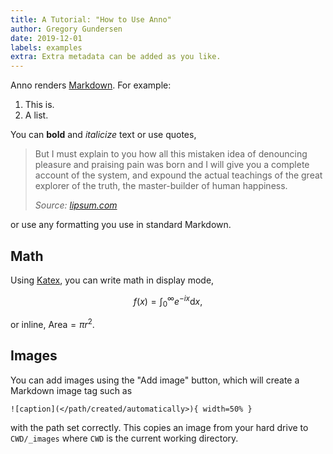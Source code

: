```yaml
---
title: A Tutorial: "How to Use Anno"
author: Gregory Gundersen
date: 2019-12-01
labels: examples
extra: Extra metadata can be added as you like.
---
```


Anno renders [Markdown](https://daringfireball.net/projects/markdown/syntax). For example:

1. This is.
1. A list.

You can **bold** and _italicize_ text or use quotes,

> But I must explain to you how all this mistaken idea of denouncing pleasure and praising pain was born and I will give you a complete account of the system, and expound the actual teachings of the great explorer of the truth, the master-builder of human happiness.
>
> _Source: [lipsum.com](https://www.lipsum.com/)_

or use any formatting you use in standard Markdown.


## Math

Using [Katex](https://katex.org/), you can write math in display mode,

$$
f(x) = \int_{0}^{\infty} e^{-ix} \text{d}x,
$$

or inline, $\text{Area} = \pi r^2$.

## Images

You can add images using the "Add image" button, which will create a Markdown image tag such as

```
![caption](</path/created/automatically>){ width=50% }
```

with the path set correctly. This copies an image from your hard drive to `CWD/_images` where `CWD` is the current working directory.